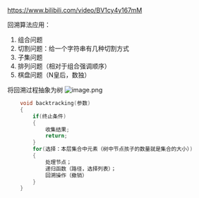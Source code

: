 https://www.bilibili.com/video/BV1cy4y167mM

回溯算法应用：
1. 组合问题
2. 切割问题：给一个字符串有几种切割方式
3. 子集问题
4. 排列问题（相对于组合强调顺序）
5. 棋盘问题（N皇后，数独）

将回溯过程抽象为树
![image.png](https://i.loli.net/2021/07/16/UHrBozZKXfqjV3N.png)

```c++
    void backtracking(参数)
    {
        if(终止条件)
        {
            收集结果;
            return;
        }
        for(选择：本层集合中元素（树中节点孩⼦的数量就是集合的⼤⼩）)
        {
            处理节点；
            递归函数（路径，选择列表）；
            回溯操作（撤销）
        }
    }
```